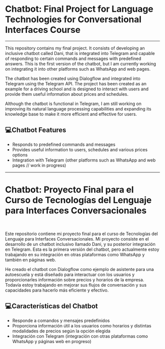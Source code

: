 <h1>Chatbot: Final Project for Language Technologies for Conversational Interfaces Course</h1><hr>
This repository contains my final project. It consists of developing an inclusive chatbot called Dani, that is integrated into Telegram and capable of responding to certain commands and messages with predefined answers. This is the first version of the chatbot, but I am currently working on integrating it into other platforms such as WhatsApp and web pages.

The chatbot has been created using Dialogflow and integrated into Telegram using the Telegram API. The project has been created as an example for a driving school and is designed to interact with users and provide them useful information about prices and schedules. 

Although the chatbot is functional in Telegram, I am still working on improving its natural language processing capabilities and expanding its knowledge base to make it more efficient and effective for users.

<h2>💻Chatbot Features</h2>
<ul style="list-style-type:disc" >
  <li>Responds to predefined commands and messages</li>
  <li>Provides useful information to users, schedules and various prices options</li>
  <li>Integration with Telegram (other platforms such as WhatsApp and web pages // work in progress)</li>
 </ul>
<hr>
<h1>Chatbot: Proyecto Final para el Curso de Tecnologías del Lenguaje para Interfaces Conversacionales</h1><br>

Este repositorio contiene mi proyecto final para el curso de Tecnologías del Lenguaje para Interfaces Conversacionales. 
Mi proyecto consiste en el desarrollo de un chatbot inclusivo llamado Dani, y su posterior integración en Telegram. Esta es la primera versión del chatbot, pero actualmente estoy trabajando en su integración en otras plataformas como WhatsApp y también en páginas web.

He creado el chatbot con Dialogflow como ejemplo de asistente para una autoescuela y está diseñado para interactuar con los usuarios y proporcionarles información sobre precios y horarios de la empresa.
Todavía estoy trabajando en mejorar sus flujos de conversación y sus capacidades para hacerlo más eficiente y efectivo.
  
<h2>💻Características del Chatbot</h2>
  
<ul style="list-style-type:disc" >
  <li>Responde a comandos y mensajes predefinidos</li>
  <li>Proporciona información útil a los usuarios como horarios y distintas modalidades de precios según la opción elegida </li>
  <li>Integración con Telegram (integración con otras plataformas como WhatsApp y páginas web en progreso)</li>
</ul>
